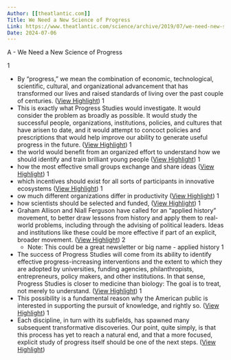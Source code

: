 ```yaml
---
Author: [[theatlantic.com]]
Title: We Need a New Science of Progress
Link: https://www.theatlantic.com/science/archive/2019/07/we-need-new-science-progress/594946/
Date: 2024-07-06
---
```

A - We Need a New Science of Progress

1
- By “progress,” we mean the combination of economic, technological, scientific, cultural, and organizational advancement that has transformed our lives and raised standards of living over the past couple of centuries. ([View Highlight](https://instapaper.com/read/1520478563/20065833))
1
- This is exactly what Progress Studies would investigate. It would consider the problem as broadly as possible. It would study the successful people, organizations, institutions, policies, and cultures that have arisen to date, and it would attempt to concoct policies and prescriptions that would help improve our ability to generate useful progress in the future. ([View Highlight](https://instapaper.com/read/1520478563/20065849))
1
- the world would benefit from an organized effort to understand how we should identify and train brilliant young people ([View Highlight](https://instapaper.com/read/1520478563/20065875))
1
- how the most effective small groups exchange and share ideas ([View Highlight](https://instapaper.com/read/1520478563/20065876))
1
- which incentives should exist for all sorts of participants in innovative ecosystems ([View Highlight](https://instapaper.com/read/1520478563/20065877))
1
- ow much different organizations differ in productivity ([View Highlight](https://instapaper.com/read/1520478563/20065879))
1
- how scientists should be selected and funded, ([View Highlight](https://instapaper.com/read/1520478563/20065882))
1
- Graham Allison and Niall Ferguson have called for an “applied history” movement, to better draw lessons from history and apply them to real-world problems, including through the advising of political leaders. Ideas and institutions like these could be more effective if part of an explicit, broader movement. ([View Highlight](https://instapaper.com/read/1520478563/20065962))
2
    - Note: This could be a great newsletter or big name - applied history
1
- The success of Progress Studies will come from its ability to identify effective progress-increasing interventions and the extent to which they are adopted by universities, funding agencies, philanthropists, entrepreneurs, policy makers, and other institutions. In that sense, Progress Studies is closer to medicine than biology: The goal is to treat, not merely to understand. ([View Highlight](https://instapaper.com/read/1520478563/20065967))
1
- This possibility is a fundamental reason why the American public is interested in supporting the pursuit of knowledge, and rightly so. ([View Highlight](https://instapaper.com/read/1520478563/20065971))
1
- Each discipline, in turn with its subfields, has spawned many subsequent transformative discoveries. Our point, quite simply, is that this process has yet to reach a natural end, and that a more focused, explicit study of progress itself should be one of the next steps. ([View Highlight](https://instapaper.com/read/1520478563/20065976))
